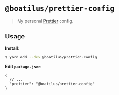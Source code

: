 # `@boatilus/prettier-config`

> My personal [Prettier](https://prettier.io) config.

## Usage

**Install**:

```bash
$ yarn add --dev @boatilus/prettier-config
```

**Edit `package.json`**:

```jsonc
{
  // ...
  "prettier": "@boatilus/prettier-config"
}
```
